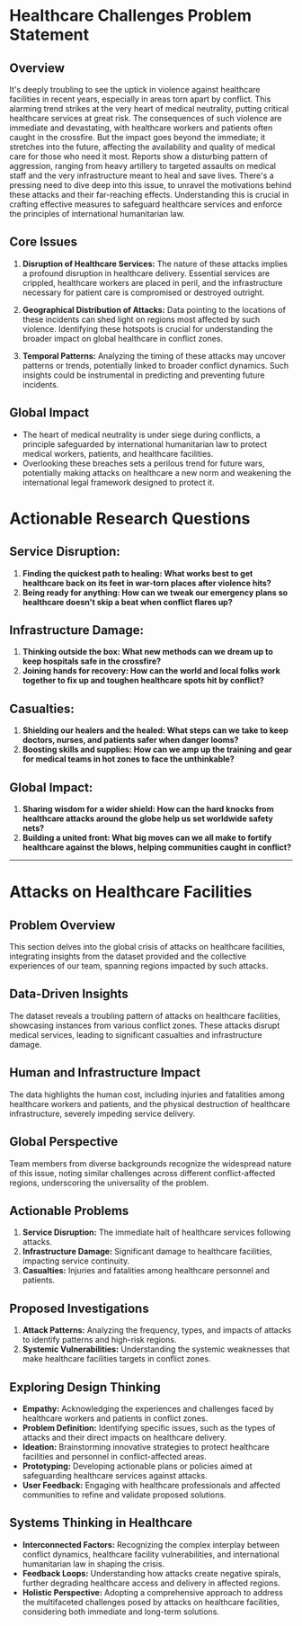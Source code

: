 # Healthcare Challenges Problem Statement

## Overview

It's deeply troubling to see the uptick in violence against healthcare facilities in recent years, especially in areas torn apart by conflict. This alarming trend strikes at the very heart of medical neutrality, putting critical healthcare services at great risk. The consequences of such violence are immediate and devastating, with healthcare workers and patients often caught in the crossfire. But the impact goes beyond the immediate; it stretches into the future, affecting the availability and quality of medical care for those who need it most. Reports show a disturbing pattern of aggression, ranging from heavy artillery to targeted assaults on medical staff and the very infrastructure meant to heal and save lives. There's a pressing need to dive deep into this issue, to unravel the motivations behind these attacks and their far-reaching effects. Understanding this is crucial in crafting effective measures to safeguard healthcare services and enforce the principles of international humanitarian law.

## Core Issues

1. **Disruption of Healthcare Services:** The nature of these attacks implies a profound disruption in healthcare delivery. Essential services are crippled, healthcare workers are placed in peril, and the infrastructure necessary for patient care is compromised or destroyed outright.
   
2. **Geographical Distribution of Attacks:** Data pointing to the locations of these incidents can shed light on regions most affected by such violence. Identifying these hotspots is crucial for understanding the broader impact on global healthcare in conflict zones.

3. **Temporal Patterns:** Analyzing the timing of these attacks may uncover patterns or trends, potentially linked to broader conflict dynamics. Such insights could be instrumental in predicting and preventing future incidents.

## Global Impact

- The heart of medical neutrality is under siege during conflicts, a principle safeguarded by international humanitarian law to protect medical workers, patients, and healthcare facilities.
- Overlooking these breaches sets a perilous trend for future wars, potentially making attacks on healthcare a new norm and weakening the international legal framework designed to protect it.


# Actionable Research Questions

## Service Disruption:

1. **Finding the quickest path to healing: What works best to get healthcare back on its feet in war-torn places after violence hits?**
2. **Being ready for anything: How can we tweak our emergency plans so healthcare doesn't skip a beat when conflict flares up?**

## Infrastructure Damage:

1. **Thinking outside the box: What new methods can we dream up to keep hospitals safe in the crossfire?**
2. **Joining hands for recovery: How can the world and local folks work together to fix up and toughen healthcare spots hit by conflict?**

## Casualties:

1. **Shielding our healers and the healed: What steps can we take to keep doctors, nurses, and patients safer when danger looms?**
2. **Boosting skills and supplies: How can we amp up the training and gear for medical teams in hot zones to face the unthinkable?**

## Global Impact:

1. **Sharing wisdom for a wider shield: How can the hard knocks from healthcare attacks around the globe help us set worldwide safety nets?**
2. **Building a united front: What big moves can we all make to fortify healthcare against the blows, helping communities caught in conflict?**


---

# Attacks on Healthcare Facilities

## Problem Overview

This section delves into the global crisis of attacks on healthcare facilities, integrating insights from the dataset provided and the collective experiences of our team, spanning regions impacted by such attacks.

## Data-Driven Insights

The dataset reveals a troubling pattern of attacks on healthcare facilities, showcasing instances from various conflict zones. These attacks disrupt medical services, leading to significant casualties and infrastructure damage.

## Human and Infrastructure Impact

The data highlights the human cost, including injuries and fatalities among healthcare workers and patients, and the physical destruction of healthcare infrastructure, severely impeding service delivery.

## Global Perspective

Team members from diverse backgrounds recognize the widespread nature of this issue, noting similar challenges across different conflict-affected regions, underscoring the universality of the problem.

## Actionable Problems

1. **Service Disruption:** The immediate halt of healthcare services following attacks.
2. **Infrastructure Damage:** Significant damage to healthcare facilities, impacting service continuity.
3. **Casualties:** Injuries and fatalities among healthcare personnel and patients.

## Proposed Investigations

1. **Attack Patterns:** Analyzing the frequency, types, and impacts of attacks to identify patterns and high-risk regions.
2. **Systemic Vulnerabilities:** Understanding the systemic weaknesses that make healthcare facilities targets in conflict zones.

## Exploring Design Thinking

- **Empathy:** Acknowledging the experiences and challenges faced by healthcare workers and patients in conflict zones.
- **Problem Definition:** Identifying specific issues, such as the types of attacks and their direct impacts on healthcare delivery.
- **Ideation:** Brainstorming innovative strategies to protect healthcare facilities and personnel in conflict-affected areas.
- **Prototyping:** Developing actionable plans or policies aimed at safeguarding healthcare services against attacks.
- **User Feedback:** Engaging with healthcare professionals and affected communities to refine and validate proposed solutions.

## Systems Thinking in Healthcare

- **Interconnected Factors:** Recognizing the complex interplay between conflict dynamics, healthcare facility vulnerabilities, and international humanitarian law in shaping the crisis.
- **Feedback Loops:** Understanding how attacks create negative spirals, further degrading healthcare access and delivery in affected regions.
- **Holistic Perspective:** Adopting a comprehensive approach to address the multifaceted challenges posed by attacks on healthcare facilities, considering both immediate and long-term solutions.
